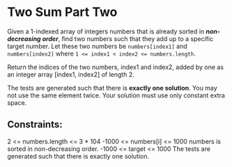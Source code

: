 # Two Sum Part Two
Given a 1-indexed array of integers numbers that is already sorted in ***non-decreasing order***, find two numbers such that they add up to a specific target number. Let these two numbers be ```numbers[index1]``` and ```numbers[index2]``` where ```1 <= index1 < index2 <= numbers.length```.

Return the indices of the two numbers, index1 and index2, added by one as an integer array [index1, index2] of length 2.

The tests are generated such that there is **exactly one solution**. You may not use the same element twice.
Your solution must use only constant extra space.

## Constraints:

2 <= numbers.length <= 3 * 104
-1000 <= numbers[i] <= 1000
numbers is sorted in non-decreasing order.
-1000 <= target <= 1000
The tests are generated such that there is exactly one solution.
